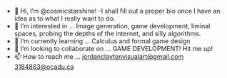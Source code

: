 - 👋 Hi, I’m @cosmicstarshine!
-I shall fill out a proper bio once I have an idea as to what I really want to do.
- 👀 I’m interested in ...
Image generation, game development, liminal spaces, probing the depths of the internet, and silly algorithms.
- 🌱 I’m currently learning ...
Calculus and formal game design
- 💞️ I’m looking to collaborate on ...
GAME DEVELOPMENT!  Hit me up!
- 📫 How to reach me ...
jordanclaytonvisualart@gmail.com
3184863@ocadu.ca

<!---
cosmicstarshine/cosmicstarshine is a ✨ special ✨ repository because its `README.md` (this file) appears on your GitHub profile.
You can click the Preview link to take a look at your changes.
--->

